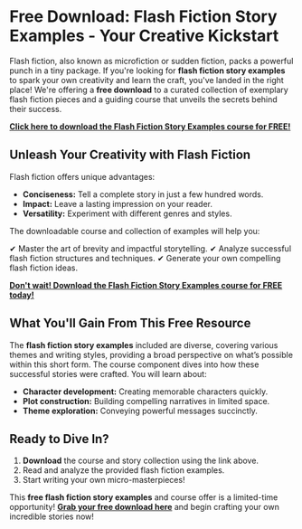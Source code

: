 # Free Download: Flash Fiction Story Examples - Your Creative Kickstart

Flash fiction, also known as microfiction or sudden fiction, packs a powerful punch in a tiny package. If you're looking for **flash fiction story examples** to spark your own creativity and learn the craft, you've landed in the right place! We're offering a **free download** to a curated collection of exemplary flash fiction pieces and a guiding course that unveils the secrets behind their success.

[**Click here to download the Flash Fiction Story Examples course for FREE!**](https://udemywork.com/flash-fiction-story-examples)

## Unleash Your Creativity with Flash Fiction

Flash fiction offers unique advantages:

*   **Conciseness:** Tell a complete story in just a few hundred words.
*   **Impact:** Leave a lasting impression on your reader.
*   **Versatility:** Experiment with different genres and styles.

The downloadable course and collection of examples will help you:

✔ Master the art of brevity and impactful storytelling.
✔ Analyze successful flash fiction structures and techniques.
✔ Generate your own compelling flash fiction ideas.

[**Don't wait! Download the Flash Fiction Story Examples course for FREE today!**](https://udemywork.com/flash-fiction-story-examples)

## What You'll Gain From This Free Resource

The **flash fiction story examples** included are diverse, covering various themes and writing styles, providing a broad perspective on what’s possible within this short form. The course component dives into how these successful stories were crafted. You will learn about:

*   **Character development:** Creating memorable characters quickly.
*   **Plot construction:** Building compelling narratives in limited space.
*   **Theme exploration:** Conveying powerful messages succinctly.

## Ready to Dive In?

1.  **Download** the course and story collection using the link above.
2.  Read and analyze the provided flash fiction examples.
3.  Start writing your own micro-masterpieces!

This **free flash fiction story examples** and course offer is a limited-time opportunity! **[Grab your free download here](https://udemywork.com/flash-fiction-story-examples)** and begin crafting your own incredible stories now!
